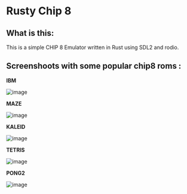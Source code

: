 Rusty Chip 8
============

What is this: 
-------------

This is a simple CHIP 8 Emulator written in Rust using SDL2 and rodio.

Screenshoots with some popular chip8 roms :
-------------------------------------------

**IBM**

![image](https://user-images.githubusercontent.com/2546901/184558021-91afb0c5-84ac-4c4f-8698-66fa6479f759.png)

**MAZE**

![image](https://user-images.githubusercontent.com/2546901/184558097-36870fdf-4d28-469d-9345-c6854174f11f.png)

**KALEID**

![image](https://user-images.githubusercontent.com/2546901/184561197-2610ee2f-55c0-4bbd-9516-2113713f5bde.png)

**TETRIS**

![image](https://user-images.githubusercontent.com/2546901/184561265-4850cbe0-39a2-4fcf-a5f1-ce2c8ea707b6.png)

**PONG2**

![image](https://user-images.githubusercontent.com/2546901/184561316-f821b02b-086e-47f0-ba0f-3ac6e1be5540.png)
